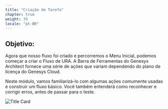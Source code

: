```yaml
---
title: "Criação de Tarefa"
chapter: true
weight: 30
locale: "pt-BR"
---
```


## Objetivo:

Agora que nosso fluxo foi criado e percorremos o Menu Inicial, podemos começar a criar o Fluxo de URA. A Barra de Ferramentas do Genesys Architect fornece uma série de ações que variam dependendo do plano de licença do Genesys Cloud.

Neste módulo, vamos familiarizá-lo com algumas ações comumente usadas e construir um fluxo básico. Você também entenderá como reconhecer e corrigir erros, antes de passar para o teste.

![Title Card](/images/Title6-540x241.jpg)